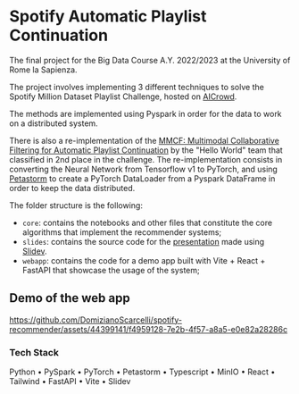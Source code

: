 # Spotify Automatic Playlist Continuation

The final project for the Big Data Course A.Y. 2022/2023 at the University of Rome la Sapienza.

The project involves implementing 3 different techniques to solve the Spotify Million Dataset Playlist Challenge, hosted on [AICrowd](https://www.aicrowd.com/challenges/spotify-million-playlist-dataset-challenge).

The methods are implemented using Pyspark in order for the data to work on a distributed system.

There is also a re-implementation of the [MMCF: Multimodal Collaborative Filtering for Automatic Playlist Continuation](https://github.com/hojinYang/spotify_recSys_challenge_2018) by the "Hello World" team that classified in 2nd place in the challenge. The re-implementation consists in converting the Neural Network from Tensorflow v1 to PyTorch, and using [Petastorm](https://github.com/uber/petastorm) to create a PyTorch DataLoader from a Pyspark DataFrame in order to keep the data distributed.

The folder structure is the following:

-   `core`: contains the notebooks and other files that constitute the core algorithms that implement the recommender systems;
-   `slides`: contains the source code for the [presentation](https://github.com/DomizianoScarcelli/spotify-recommender/blob/master/slides/slides-export.pdf) made using [Slidev](https://github.com/slidevjs/slidev).
-   `webapp`: contains the code for a demo app built with Vite + React + FastAPI that showcase the usage of the system;

## Demo of the web app

https://github.com/DomizianoScarcelli/spotify-recommender/assets/44399141/f4959128-7e2b-4f57-a8a5-e0e82a28286c


### Tech Stack
Python • PySpark • PyTorch • Petastorm • Typescript • MinIO • React • Tailwind • FastAPI • Vite • Slidev
